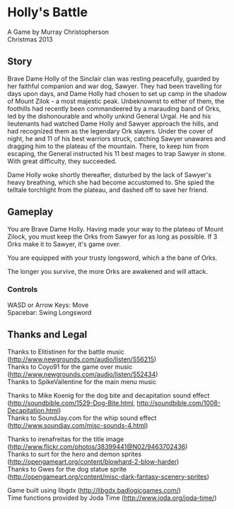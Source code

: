 Holly's Battle
==============
A Game by Murray Christopherson  
Christmas 2013

Story
-----
Brave Dame Holly of the Sinclair clan was resting peacefully, guarded by her faithful companion and war dog, Sawyer.
They had been travelling for days upon days, and Dame Holly had chosen to set up camp in the shadow of Mount Zilok - a most majestic peak.
Unbeknownst to either of them, the foothills had recently been commandeered by a marauding band of Orks, led by the dishonourable and
wholly unkind General Urgal. He and his lieutenants had watched Dame Holly and Sawyer approach the hills, and had recognized them as the
legendary Ork slayers. Under the cover of night, he and 11 of his best warriors struck, catching Sawyer unawares and dragging him to the
plateau of the mountain. There, to keep him from escaping, the General instructed his 11 best mages to trap Sawyer in stone.
With great difficulty, they succeeded.

Dame Holly woke shortly thereafter, disturbed by the lack of Sawyer's heavy breathing, which she had become accustomed to. She spied the telltale
torchlight from the plateau, and dashed off to save her friend.

Gameplay
--------
You are Brave Dame Holly. Having made your way to the plateau of Mount Zilock, you must keep the Orks from Sawyer for as long as possible.
If 3 Orks make it to Sawyer, it's game over.

You are equipped with your trusty longsword, which a the bane of Orks.

The longer you survive, the more Orks are awakened and will attack.

### Controls
WASD or Arrow Keys: Move  
Spacebar: Swing Longsword

Thanks and Legal
----------------
Thanks to Elitistinen for the battle music (http://www.newgrounds.com/audio/listen/556215)  
Thanks to Coyo91 for the game over music (http://www.newgrounds.com/audio/listen/552434)  
Thanks to SpikeVallentine for the main menu music

Thanks to Mike Koenig for the dog bite and decapitation sound effect (http://soundbible.com/1529-Dog-Bite.html, http://soundbible.com/1008-Decapitation.html)  
Thanks to SoundJay.com for the whip sound effect (http://www.soundjay.com/misc-sounds-4.html)  

Thanks to irenafreitas for the title image (http://www.flickr.com/photos/38399441@N02/9463702436)  
Thanks to surt for the hero and demon sprites (http://opengameart.org/content/blowhard-2-blow-harder)  
Thanks to Gwes for the dog statue sprite (http://opengameart.org/content/misc-dark-fantasy-scenery-sprites)  

Game built using libgdx (http://libgdx.badlogicgames.com/)  
Time functions provided by Joda Time (http://www.joda.org/joda-time/)